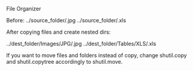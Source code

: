 File Organizer

Before:
../source_folder/<filename>.jpg
../source_folder/<filename>.xls

After copying files and create nested dirs:

../dest_folder/Images/JPG/<filename>.jpg
../dest_folder/Tables/XLS/<filename>.xls


If you want to move files and folders instead of copy, change shutil.copy and shutil.copytree accordingly to shutil.move.

